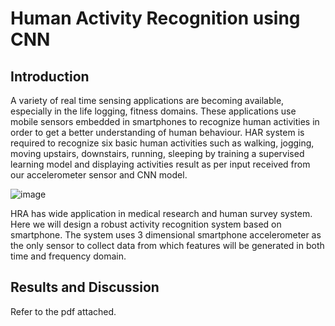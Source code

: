 # Human Activity Recognition using CNN
## Introduction
A variety of real time sensing applications are becoming available, especially in the life logging,
fitness domains. These applications use mobile sensors embedded in smartphones to recognize human
activities in order to get a better understanding of human behaviour. HAR system is required to
recognize six basic human activities such as walking, jogging, moving upstairs, downstairs, running,
sleeping by training a supervised learning model and displaying activities result as per input received
from our accelerometer sensor and CNN model.

![image](https://github.com/jitendracheripally2003/HAR/assets/83980876/2d4dd68e-e506-4b21-b58a-505a81adfe50)

HRA has wide application in medical research and human survey system. Here we will design a
robust activity recognition system based on smartphone. The system uses 3 dimensional smartphone
accelerometer as the only sensor to collect data from which features will be generated in both time and
frequency domain.

## Results and Discussion
Refer to the pdf attached.
